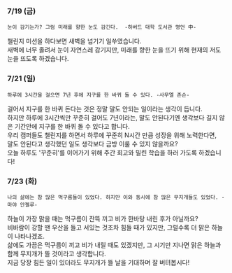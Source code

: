### 7/19 (금)
`눈이 감기는가? 그럼 미래를 향한 눈도 감긴다.  -하버드 대학 도서관 명언 中-`

챌린지 미션을 하다보면 새벽을 넘기기 일쑤였습니다.<br>
새벽에 너무 졸려서 눈이 자연스레 감기지만, 미래를 향한 눈을 뜨기 위해 현재의 저도 눈을 뜨도록 하겠습니다.

### 7/21 (일)
`하루에 3시간을 걸으면 7년 후에 지구를 한 바퀴 돌 수 있다. -사무엘 존슨-`

걸어서 지구를 한 바퀴 돈다는 것은 정말 말도 안되는 일이라는 생각이 듭니다.<br>
하지만 하루에 3시간씩만 꾸준히 걸어도 7년이라는, 말도 안된다기엔 생각보다 길지 않은 기간안에 지구를 한 바퀴 돌 수 있다고 합니다.<br>
우리 캠퍼들도 챌린지를 하면서 하루에 꾸준히 N시간 만큼 성장을 위해 노력한다면,<br>말도 안된다고 생각했던 일도 생각보다 금방 이룰 수 있지 않을까요?<br>
오늘 하루도 '꾸준히'를 이어가기 위해 주간 회고와 밀린 학습을 하러 가도록 하겠습니다!

### 7/23 (화)
`나의 삶에는 참 많은 먹구름들이 있었다. 하지만 이와 동시에 참 많은 무지개들도 있었다. -마야 안젤루- `

하늘이 가장 맑을 때는 먹구름이 잔뜩 끼고 비가 한바탕 내린 후가 아닐까요?<br>
비바람이 강할 땐 우산을 들고 서있는 것조차 힘들 때가 있지만, 그럴수록 더 맑은 하늘이 나타나겠죠.<br>
삶에도 가끔은 먹구름이 끼고 비가 내릴 때도 있겠지만, 그 시기만 지나면 맑은 하늘과 함께 무지개가 뜰 것이라고 생각합니다.<br>
지금 당장 힘든 일이 있더라도 무지개가 뜰 날을 기대하며 잘 버텨봅시다!
